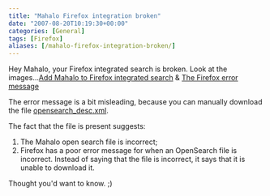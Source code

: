```yaml
---
title: "Mahalo Firefox integration broken"
date: "2007-08-20T10:19:30+00:00"
categories: [General]
tags: [Firefox]
aliases: [/mahalo-firefox-integration-broken/]
---
```


Hey Mahalo, your Firefox integrated search is broken. Look at the images...<a href="/images/uploads/2007/08/add-mahalo.JPG" title="Add Mahalo to Firefox integrated search">Add Mahalo to Firefox integrated search</a> &amp; <a href="/images/uploads/2007/08/downloaderror.JPG" title="The Firefox error message">The Firefox error message</a>

The error message is a bit misleading, because you can manually download the file <a href="http://www.mahalo.com/opensearch_desc.xml">opensearch_desc.xml</a>.

The fact that the file is present suggests:
<ol>
	<li>The Mahalo open search file is incorrect;</li>
	<li>Firefox has a poor error message for when an OpenSearch file is incorrect. Instead of saying that the file is incorrect, it says that it is unable to download it.</li>
</ol>
Thought you'd want to know. ;)
